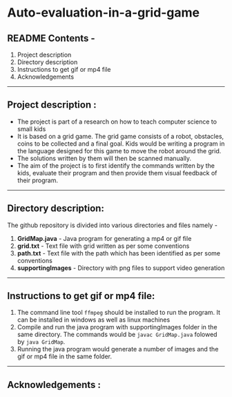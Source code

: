 # Auto-evaluation-in-a-grid-game

## README Contents -

1. Project description
2. Directory description
3. Instructions to get gif or mp4 file
4. Acknowledgements

---
## Project description :

- The project is part of a research on how to teach computer science to small kids
- It is based on a grid game. The grid game consists of a robot, obstacles, coins to be collected and a final goal. Kids would be writing a program in the language designed for this game to move the robot around the grid.
- The solutions written by them will then be scanned manually. 
- The aim of the project is to first identify the commands written by the kids, evaluate their program and then provide them visual feedback of their program.

---

## Directory description:

The github repository is divided into various directories and files namely - 

1. **GridMap.java** - Java program for generating a mp4 or gif file	
2. **grid.txt** - Text file with grid written as per some conventions
3. **path.txt** - Text file with the path which has been identified as per some conventions
4. **supportingImages** - Directory with png files to support video generation

---

## Instructions to get gif or mp4 file:

1. The command line tool `ffmpeg` should be installed to run the program. It can be installed in windows as well as linux machines
2. Compile and run the java program with supportingImages folder in the same directory. The commands would be `javac GridMap.java` folowed by `java GridMap`.
3. Running the java program would generate a number of images and the gif or mp4 file in the same folder.


---
## Acknowledgements :
